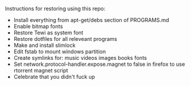 Instructions for restoring using this repo:
- Install everything from apt-get/debs section of PROGRAMS.md
- Enable bitmap fonts
- Restore Tewi as system font
- Restore dotfiles for all releveant programs
- Make and install slimlock
- Edit fstab to mount windows partition
- Create symlinks for:
	 music
	 videos
	 images
	 books
	 fonts
- Set network.protocol-handler.expose.magnet to false in firefox to use rtorrent magnet script
- Celebrate that you didn't fuck up
